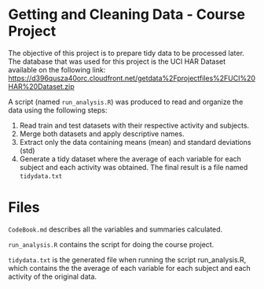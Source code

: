 # Getting and Cleaning Data - Course Project

The objective of this project is to prepare tidy data to be processed later. The database that was used for this project is the UCI HAR Dataset available on the following link: https://d396qusza40orc.cloudfront.net/getdata%2Fprojectfiles%2FUCI%20HAR%20Dataset.zip

A script (named `run_analysis.R`) was produced to read and organize the data using the following steps:
1. Read train and test datasets with their respective activity and subjects.
2. Merge both datasets and apply descriptive names.
3. Extract only the data containing means (mean) and standard deviations (std)
4. Generate a tidy dataset where the average of each variable for each subject and each activity was obtained.
The final result is a file named `tidydata.txt`

# Files

`CodeBook.md` describes all the variables and summaries calculated.

`run_analysis.R` contains the script for doing the course project.

`tidydata.txt` is the generated file when running the script run_analysis.R, which contains the the average of each variable for each subject and each activity of the original data.
